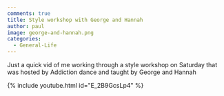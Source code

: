 ```yaml
---
comments: true
title: Style workshop with George and Hannah
author: paul
image: george-and-hannah.png
categories:
  - General-Life
---
```

Just a quick vid of me working through a style workshop on Saturday that was hosted by Addiction dance and taught by George and Hannah

{% include youtube.html id="E_2B9GcsLp4" %}
